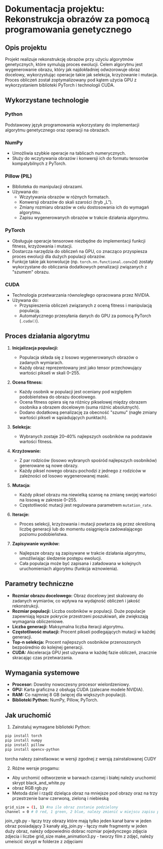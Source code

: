 # Dokumentacja projektu: Rekonstrukcja obrazów za pomocą programowania genetycznego

## Opis projektu

Projekt realizuje rekonstrukcję obrazów przy użyciu algorytmów genetycznych, które symulują proces ewolucji. Celem algorytmu jest wygenerowanie obrazu, który jak najdokładniej odwzorowuje obraz docelowy, wykorzystując operacje takie jak selekcja, krzyżowanie i mutacja. Proces obliczeń został zoptymalizowany pod kątem użycia GPU z wykorzystaniem biblioteki PyTorch i technologii CUDA.

## Wykorzystane technologie

### **Python**
Podstawowy język programowania wykorzystany do implementacji algorytmu genetycznego oraz operacji na obrazach.

### **NumPy**
- Umożliwia szybkie operacje na tablicach numerycznych.
- Służy do wczytywania obrazów i konwersji ich do formatu tensorów kompatybilnych z PyTorch.

### **Pillow (PIL)**
- Biblioteka do manipulacji obrazami.
- Używana do:
  - Wczytywania obrazów w różnych formatach.
  - Konwersji obrazów do skali szarości (tryb „L”).
  - Zmiany rozmiaru obrazów w celu dostosowania ich do wymagań algorytmu.
  - Zapisu wygenerowanych obrazów w trakcie działania algorytmu.

### **PyTorch**
- Obsługuje operacje tensorowe niezbędne do implementacji funkcji fitness, krzyżowania i mutacji.
- Dostarcza narzędzia do obliczeń na GPU, co znacząco przyspiesza proces ewolucji dla dużych populacji obrazów.
- Funkcje takie jak konwolucje (np. `torch.nn.functional.conv2d`) zostały wykorzystane do obliczania dodatkowych penalizacji związanych z "szumem" obrazu.

### **CUDA**
- Technologia przetwarzania równoległego opracowana przez NVIDIA.
- Używana do:
  - Przyspieszenia obliczeń związanych z oceną fitness i manipulacją populacją.
  - Automatycznego przesyłania danych do GPU za pomocą PyTorch (`.cuda()`).

## Proces działania algorytmu

1. **Inicjalizacja populacji:**
   - Populacja składa się z losowo wygenerowanych obrazów o zadanych wymiarach.
   - Każdy obraz reprezentowany jest jako tensor przechowujący wartości pikseli w skali 0–255.

2. **Ocena fitness:**
   - Każdy osobnik w populacji jest oceniany pod względem podobieństwa do obrazu docelowego.
   - Ocena fitness opiera się na różnicy pikselowej między obrazem osobnika a obrazem docelowym (suma różnic absolutnych).
   - Dodano dodatkową penalizację za obecność "szumu" (nagłe zmiany wartości pikseli w sąsiadujących punktach).

3. **Selekcja:**
   - Wybranych zostaje 20–40% najlepszych osobników na podstawie wartości fitness.

4. **Krzyżowanie:**
   - Z par rodziców (losowo wybranych spośród najlepszych osobników) generowane są nowe obrazy.
   - Każdy piksel nowego obrazu pochodzi z jednego z rodziców w zależności od losowo wygenerowanej maski.

5. **Mutacja:**
   - Każdy piksel obrazu ma niewielką szansę na zmianę swojej wartości na losową w zakresie 0–255.
   - Częstotliwość mutacji jest regulowana parametrem `mutation_rate`.

6. **Iteracje:**
   - Proces selekcji, krzyżowania i mutacji powtarza się przez określoną liczbę generacji lub do momentu osiągnięcia zadowalającego poziomu podobieństwa.

7. **Zapisywanie wyników:**
   - Najlepsze obrazy są zapisywane w trakcie działania algorytmu, umożliwiając śledzenie postępu ewolucji.
   - Cała populacja może być zapisana i załadowana w kolejnych uruchomieniach algorytmu (funkcja wznowienia).

## Parametry techniczne

- **Rozmiar obrazu docelowego:** Obraz docelowy jest skalowany do zadanych wymiarów, co wpływa na wydajność obliczeń i jakość rekonstrukcji.
- **Rozmiar populacji:** Liczba osobników w populacji. Duże populacje zapewniają lepsze pokrycie przestrzeni poszukiwań, ale zwiększają wymagania obliczeniowe.
- **Liczba generacji:** Maksymalna liczba iteracji algorytmu.
- **Częstotliwość mutacji:** Procent pikseli podlegających mutacji w każdej generacji.
- **Top-n selekcja:** Procent najlepszych osobników przenoszonych bezpośrednio do kolejnej generacji.
- **CUDA:** Akceleracja GPU jest używana w każdej fazie obliczeń, znacznie skracając czas przetwarzania.


## Wymagania systemowe

- **Procesor:** Dowolny nowoczesny procesor wielordzeniowy.
- **GPU:** Karta graficzna z obsługą CUDA (zalecane modele NVIDIA).
- **RAM:** Co najmniej 8 GB (więcej dla większych populacji).
- **Biblioteki Python:** NumPy, Pillow, PyTorch.

## Jak uruchomić
 
1) Zainstaluj wymagane biblioteki Python:
```sh
pip install torch
pip install numpy
pip install pillow
pip install opencv-python
```
torcha nalezy zainstlaowac w wersji zgodnej z wersją zainstalowanej CUDY

2) Różne wersje progamu:
 - Aby urchomić odtworzenie w barwach czarnej i białej należy uruchomić skrypt black_and_white.py
 - obraz RGB rgb.py
 - Metoda dziel i rządź dzieląca obraz na mniejsze pod obrazy oraz na trzy przestrzenie barw czerwoną, zieloną i niebieską
```sh
grid_size = (1, 1) #na ile obraz zostanie podzielony 
channel = 0 # 0 red, 1 green, 2 blue, nalezy zmienić w miejscu zapisu pliku i w miejscu zapisu zdjeć docelowych
```
join_rgb.py - łączy trzy obrazy które mają tylko jeden kanał barw w jeden obraz posiadający 3 kanały
alg_join.py - łączy małe fragmenty w jeden duży obraz, należy odpowiednio dobrac rozmiar pojedynczego zdjęcia zdjecia i liczbe grid_size 
make_animation3.py - tworzy film z zdjęć, należy umeiscić skrypt w folderze z zdjęciami

